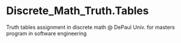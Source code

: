 # Discrete_Math_Truth.Tables
Truth tables assignment in discrete math @ DePaul Univ. for masters program in software engineering
